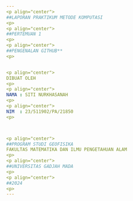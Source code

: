 ```yaml
---
<p align="center">
##LAPORAN PRAKTIKUM METODE KOMPUTASI 
<p>
<p align="center">
##PERTEMUAN 1   
<p>
<p align="center">
##PENGENALAN GITHUB**  
<p>


<p align="center">
DIBUAT OLEH  
<p>
<p align="center">
NAMA : SITI NURKHASANAH  
<p>
<p align="center">
NIM  : 23/511902/PA/21850  
<p>  



<p align="center">
##PROGRAM STUDI GEOFISIKA
FAKULTAS MATEMATIKA DAN ILMU PENGETAHUAN ALAM
<p>
<p align="center">
##UNIVERSITAS GADJAH MADA  
<p>
<p align="center">
##2024
<p>
---
```

<p>




